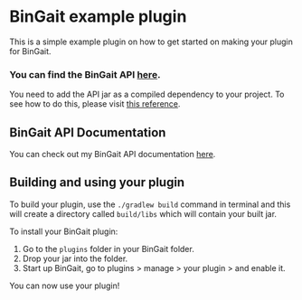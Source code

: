 # BinGait example plugin

This is a simple example plugin on how to get started on making your plugin for BinGait.

### You can find the BinGait API [here](https://github.com/CPacketCustomPayload/BinGait-example-plugin/releases/download/1.0/bingait-api.jar).
You need to add the API jar as a compiled dependency to your project. To see how to do this, please visit [this reference](https://www.jetbrains.com/help/idea/working-with-module-dependencies.html).

## BinGait API Documentation
You can check out my BinGait API documentation [here](https://cpacketcustompayload.gitbook.io/bingait-api-docs/).

## Building and using your plugin
To build your plugin, use the `./gradlew build` command in terminal and this will create a directory called `build/libs` which will contain your built jar.


To install your BinGait plugin:

1. Go to the `plugins` folder in your BinGait folder.
2. Drop your jar into the folder.
3. Start up BinGait, go to plugins > manage > your plugin > and enable it.

You can now use your plugin!

